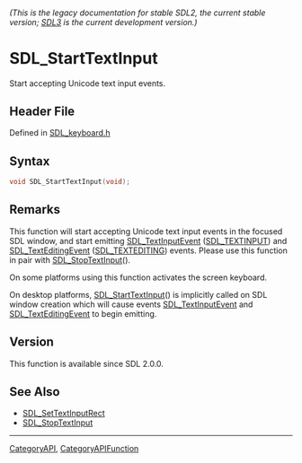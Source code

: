 ###### (This is the legacy documentation for stable SDL2, the current stable version; [SDL3](https://wiki.libsdl.org/SDL3/) is the current development version.)
# SDL_StartTextInput

Start accepting Unicode text input events.

## Header File

Defined in [SDL_keyboard.h](https://github.com/libsdl-org/SDL/blob/SDL2/include/SDL_keyboard.h)

## Syntax

```c
void SDL_StartTextInput(void);

```

## Remarks

This function will start accepting Unicode text input events in the focused
SDL window, and start emitting [SDL_TextInputEvent](SDL_TextInputEvent)
([SDL_TEXTINPUT](SDL_TEXTINPUT)) and
[SDL_TextEditingEvent](SDL_TextEditingEvent)
([SDL_TEXTEDITING](SDL_TEXTEDITING)) events. Please use this function in
pair with [SDL_StopTextInput](SDL_StopTextInput)().

On some platforms using this function activates the screen keyboard.

On desktop platforms, [SDL_StartTextInput](SDL_StartTextInput)() is implicitly called on SDL window creation which will cause events [SDL_TextInputEvent](SDL_TextInputEvent) and [SDL_TextEditingEvent](SDL_TextEditingEvent) to begin emitting.

## Version

This function is available since SDL 2.0.0.

## See Also

- [SDL_SetTextInputRect](SDL_SetTextInputRect)
- [SDL_StopTextInput](SDL_StopTextInput)

----
[CategoryAPI](CategoryAPI), [CategoryAPIFunction](CategoryAPIFunction)

